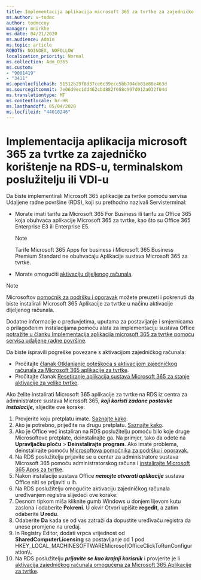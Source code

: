 ```yaml
---
title: Implementacija aplikacija microsoft 365 za tvrtke za zajedničko korištenje na RDS-u, terminalskom poslužitelju ili VDI-u
ms.author: v-todmc
author: todmccoy
manager: mnirkhe
ms.date: 04/21/2020
ms.audience: Admin
ms.topic: article
ROBOTS: NOINDEX, NOFOLLOW
localization_priority: Normal
ms.collection: Adm_O365
ms.custom:
- "9001419"
- "3411"
ms.openlocfilehash: 51512b29f8d37ce6c39ece5bb704cb01e88e463d
ms.sourcegitcommit: 7e06d9ec1dd462cbd882f088c997d012a032f04d
ms.translationtype: MT
ms.contentlocale: hr-HR
ms.lasthandoff: 05/04/2020
ms.locfileid: "44010246"
---
```

# <a name="deploying-microsoft-365-apps-for-enterprise-for-shared-use-on-rds-terminal-server-or-vdi"></a>Implementacija aplikacija microsoft 365 za tvrtke za zajedničko korištenje na RDS-u, terminalskom poslužitelju ili VDI-u

Da biste implementirali Microsoft 365 aplikacije za tvrtke pomoću servisa Udaljene radne površine (RDS), koji su prethodno nazivali Servisterminal:
- Morate imati tarifu za Microsoft 365 For Business ili tarifu za Office 365 koja obuhvaća aplikacije Microsoft 365 za tvrtke, kao što su Office 365 Enterprise E3 ili Enterprise E5.
   > [!NOTE] 
   > Tarife Microsoft 365 Apps for business i Microsoft 365 Business Premium Standard ne obuhvaćaju Aplikacije sustava Microsoft 365 za tvrtke.
- Morate omogućiti [aktivaciju dijeljenog računala](https://docs.microsoft.com/DeployOffice/overview-shared-computer-activation).

> [!NOTE]
> Microsoftov [pomoćnik za podršku i oporavak](https://aka.ms/SaRA_OfficeSCA_M365Portal) možete preuzeti i pokrenuti da biste instalirali Microsoft 365 Aplikacije za tvrtke u načinu aktivacije dijeljenog računala.

Dodatne informacije o preduvjetima, uputama za postavljanje i smjernicama o prilagođenim instalacijama pomoću alata za implementaciju sustava Office [potražite u članku Implementacija aplikacija microsoft 365 za tvrtke pomoću servisa udaljene radne površine](https://docs.microsoft.com/DeployOffice/deploy-microsoft-365-apps-remote-desktop-services).

Da biste ispravili pogreške povezane s aktivacijom zajedničkog računala:
- Pročitajte [članak Otklanjanje poteškoća s aktivacijom zajedničkog računala za Microsoft 365 aplikacije za tvrtke](https://docs.microsoft.com/DeployOffice/troubleshoot-shared-computer-activation).
- Pročitajte članak [Resetiranje aplikacija sustava Microsoft 365 za stanje aktivacije za velike tvrtke](https://go.microsoft.com/fwlink/?linkid=2109218).

Ako želite instalirati Microsoft 365 aplikacije za tvrtke na RDS iz centra za administratore sustava Microsoft 365, ***koji koristi zadane postavke instalacije,*** slijedite ove korake:

1.    Provjerite koju pretplatu imate. [Saznajte kako](https://docs.microsoft.com/office365/admin/admin-overview/what-subscription-do-i-have).
2.    Ako je potrebno, prijeđite na drugu pretplatu. [Saznajte kako](https://docs.microsoft.com/office365/admin/subscriptions-and-billing/switch-to-a-different-plan).
3.    Ako je Office već instaliran na RDS poslužitelju pomoću bilo koje druge Microsoftove pretplate, deinstalirajte ga. Na primjer, tako da odete na **Upravljačku ploču** > **Deinstalirajte program**. Ako imate problema, deinstalirajte pomoću [Microsoftova pomoćnika za podršku i oporavak.](https://aka.ms/SARA-OfficeUninstall-Alchemy)
4.    Na RDS poslužitelju prijavite se u centar za administratore sustava Microsoft 365 pomoću administratorskog računa i [instalirajte Microsoft 365 Apps za tvrtke](https://portal.office.com/OLS/MySoftware.aspx).
5.    Nakon instalacije sustava Office ***nemojte otvarati aplikacije*** sustava Office niti se prijaviti u ih.
6.    Na RDS poslužitelju omogućite aktivaciju zajedničkog računala uređivanjem registra slijedeći ove korake:
   1. Desnom tipkom miša kliknite gumb Windows u donjem lijevom kutu zaslona i odaberite **Pokreni**. U okvir Otvori upišite **regedit**, a zatim odaberite **U redu**.
   2. Odaberite **Da** kada se od vas zatraži da dopustite uređivaču registra da unese promjene na uređaj.
   3. In Registry Editor, dodati vrpca vrijednost od **SharedComputerLicensing** sa postavljanje od 1 pod HKEY_LOCAL_MACHINESOFTWAREMicrosoftOfficeClickToRunConfiguration\\\\.
   4. Na RDS poslužitelju ***prijavite se kao krajnji korisnik*** i provjerite je li [aktivacija zajedničkog računala omogućena za Microsoft 365 Aplikacije za tvrtke](https://docs.microsoft.com/DeployOffice/troubleshoot-shared-computer-activation#verify-that-activation-for-microsoft-365-apps-succeeded).

